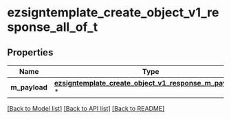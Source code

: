 # ezsigntemplate_create_object_v1_response_all_of_t

## Properties
Name | Type | Description | Notes
------------ | ------------- | ------------- | -------------
**m_payload** | [**ezsigntemplate_create_object_v1_response_m_payload_t**](ezsigntemplate_create_object_v1_response_m_payload.md) \* |  | 

[[Back to Model list]](../README.md#documentation-for-models) [[Back to API list]](../README.md#documentation-for-api-endpoints) [[Back to README]](../README.md)


